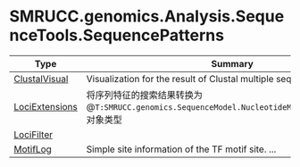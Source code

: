 ﻿
# SMRUCC.genomics.Analysis.SequenceTools.SequencePatterns

|Type|Summary|
|----|-------|
|[ClustalVisual](./ClustalVisual.md)|Visualization for the result of Clustal multiple sequence alignment. ...|
|[LociExtensions](./LociExtensions.md)|将序列特征的搜索结果转换为@``T:SMRUCC.genomics.SequenceModel.NucleotideModels.SimpleSegment``对象类型|
|[LociFilter](./LociFilter.md)||
|[MotifLog](./MotifLog.md)|Simple site information of the TF motif site. ...|

